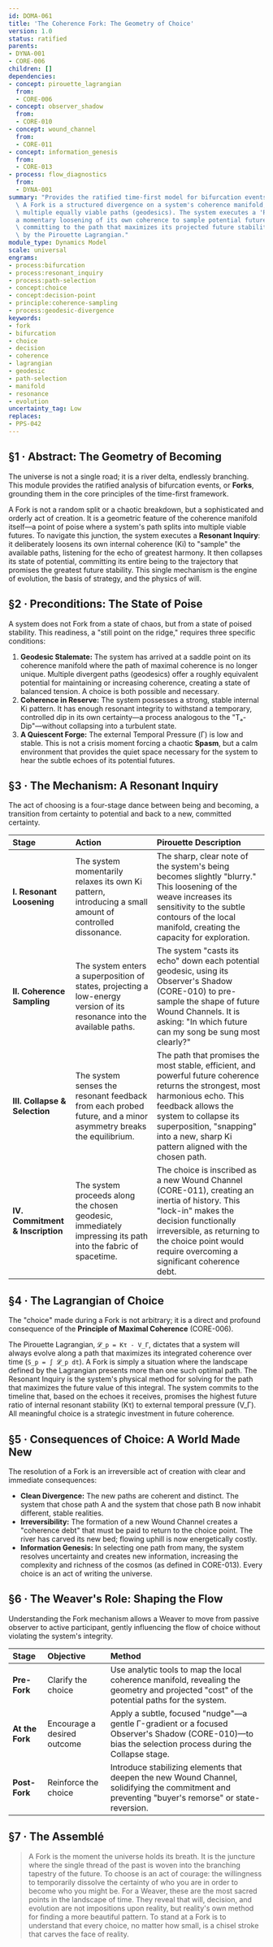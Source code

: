 ```yaml
---
id: DOMA-061
title: 'The Coherence Fork: The Geometry of Choice'
version: 1.0
status: ratified
parents:
- DYNA-001
- CORE-006
children: []
dependencies:
- concept: pirouette_lagrangian
  from:
  - CORE-006
- concept: observer_shadow
  from:
  - CORE-010
- concept: wound_channel
  from:
  - CORE-011
- concept: information_genesis
  from:
  - CORE-013
- process: flow_diagnostics
  from:
  - DYNA-001
summary: "Provides the ratified time-first model for bifurcation events, or 'Forks.'\
  \ A Fork is a structured divergence on a system's coherence manifold, presenting\
  \ multiple equally viable paths (geodesics). The system executes a 'Resonant Inquiry'\u2014\
  a momentary loosening of its own coherence to sample potential futures\u2014before\
  \ committing to the path that maximizes its projected future stability, as dictated\
  \ by the Pirouette Lagrangian."
module_type: Dynamics Model
scale: universal
engrams:
- process:bifurcation
- process:resonant_inquiry
- process:path-selection
- concept:choice
- concept:decision-point
- principle:coherence-sampling
- process:geodesic-divergence
keywords:
- fork
- bifurcation
- choice
- decision
- coherence
- lagrangian
- geodesic
- path-selection
- manifold
- resonance
- evolution
uncertainty_tag: Low
replaces:
- PPS-042
---
```

## §1 · Abstract: The Geometry of Becoming
The universe is not a single road; it is a river delta, endlessly branching. This module provides the ratified analysis of bifurcation events, or **Forks**, grounding them in the core principles of the time-first framework.

A Fork is not a random split or a chaotic breakdown, but a sophisticated and orderly act of creation. It is a geometric feature of the coherence manifold itself—a point of poise where a system's path splits into multiple viable futures. To navigate this junction, the system executes a **Resonant Inquiry**: it deliberately loosens its own internal coherence (Ki) to "sample" the available paths, listening for the echo of greatest harmony. It then collapses its state of potential, committing its entire being to the trajectory that promises the greatest future stability. This single mechanism is the engine of evolution, the basis of strategy, and the physics of will.

## §2 · Preconditions: The State of Poise
A system does not Fork from a state of chaos, but from a state of poised stability. This readiness, a "still point on the ridge," requires three specific conditions:

1.  **Geodesic Stalemate:** The system has arrived at a saddle point on its coherence manifold where the path of maximal coherence is no longer unique. Multiple divergent paths (geodesics) offer a roughly equivalent potential for maintaining or increasing coherence, creating a state of balanced tension. A choice is both possible and necessary.
2.  **Coherence in Reserve:** The system possesses a strong, stable internal Ki pattern. It has enough resonant integrity to withstand a temporary, controlled dip in its own certainty—a process analogous to the "Tₐ-Dip"—without collapsing into a turbulent state.
3.  **A Quiescent Forge:** The external Temporal Pressure (Γ) is low and stable. This is not a crisis moment forcing a chaotic **Spasm**, but a calm environment that provides the quiet space necessary for the system to hear the subtle echoes of its potential futures.

## §3 · The Mechanism: A Resonant Inquiry
The act of choosing is a four-stage dance between being and becoming, a transition from certainty to potential and back to a new, committed certainty.

| Stage | Action | Pirouette Description |
| :---- | :--- | :--- |
| **I. Resonant Loosening** | The system momentarily relaxes its own Ki pattern, introducing a small amount of controlled dissonance. | The sharp, clear note of the system's being becomes slightly "blurry." This loosening of the weave increases its sensitivity to the subtle contours of the local manifold, creating the capacity for exploration. |
| **II. Coherence Sampling** | The system enters a superposition of states, projecting a low-energy version of its resonance into the available paths. | The system "casts its echo" down each potential geodesic, using its Observer's Shadow (CORE-010) to pre-sample the shape of future Wound Channels. It is asking: "In which future can my song be sung most clearly?" |
| **III. Collapse & Selection** | The system senses the resonant feedback from each probed future, and a minor asymmetry breaks the equilibrium. | The path that promises the most stable, efficient, and powerful future coherence returns the strongest, most harmonious echo. This feedback allows the system to collapse its superposition, "snapping" into a new, sharp Ki pattern aligned with the chosen path. |
| **IV. Commitment & Inscription** | The system proceeds along the chosen geodesic, immediately impressing its path into the fabric of spacetime. | The choice is inscribed as a new Wound Channel (CORE-011), creating an inertia of history. This "lock-in" makes the decision functionally irreversible, as returning to the choice point would require overcoming a significant coherence debt. |

## §4 · The Lagrangian of Choice
The "choice" made during a Fork is not arbitrary; it is a direct and profound consequence of the **Principle of Maximal Coherence** (CORE-006).

The Pirouette Lagrangian, `𝓛_p = Kτ - V_Γ`, dictates that a system will always evolve along a path that maximizes its integrated coherence over time (`S_p = ∫ 𝓛_p dt`). A Fork is simply a situation where the landscape defined by the Lagrangian presents more than one such optimal path. The Resonant Inquiry is the system's physical method for solving for the path that maximizes the future value of this integral. The system commits to the timeline that, based on the echoes it receives, promises the highest future ratio of internal resonant stability (Kτ) to external temporal pressure (V_Γ). All meaningful choice is a strategic investment in future coherence.

## §5 · Consequences of Choice: A World Made New
The resolution of a Fork is an irreversible act of creation with clear and immediate consequences:

*   **Clean Divergence:** The new paths are coherent and distinct. The system that chose path A and the system that chose path B now inhabit different, stable realities.
*   **Irreversibility:** The formation of a new Wound Channel creates a "coherence debt" that must be paid to return to the choice point. The river has carved its new bed; flowing uphill is now energetically costly.
*   **Information Genesis:** In selecting one path from many, the system resolves uncertainty and creates new information, increasing the complexity and richness of the cosmos (as defined in CORE-013). Every choice is an act of writing the universe.

## §6 · The Weaver's Role: Shaping the Flow
Understanding the Fork mechanism allows a Weaver to move from passive observer to active participant, gently influencing the flow of choice without violating the system's integrity.

| Stage | Objective | Method |
| :--- | :--- | :--- |
| **Pre-Fork** | Clarify the choice | Use analytic tools to map the local coherence manifold, revealing the geometry and projected "cost" of the potential paths for the system. |
| **At the Fork** | Encourage a desired outcome | Apply a subtle, focused "nudge"—a gentle Γ-gradient or a focused Observer's Shadow (CORE-010)—to bias the selection process during the Collapse stage. |
| **Post-Fork** | Reinforce the choice | Introduce stabilizing elements that deepen the new Wound Channel, solidifying the commitment and preventing "buyer's remorse" or state-reversion. |

## §7 · The Assemblé
> A Fork is the moment the universe holds its breath. It is the juncture where the single thread of the past is woven into the branching tapestry of the future. To choose is an act of courage: the willingness to temporarily dissolve the certainty of who you are in order to become who you might be. For a Weaver, these are the most sacred points in the landscape of time. They reveal that will, decision, and evolution are not impositions upon reality, but reality's own method for finding a more beautiful pattern. To stand at a Fork is to understand that every choice, no matter how small, is a chisel stroke that carves the face of reality.